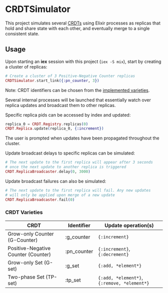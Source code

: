 # CRDTSimulator

This project simulates several [CRDTs](https://en.wikipedia.org/wiki/Conflict-free_replicated_data_type) using Elixir processes as replicas that hold and share state with each other, and eventually merge to a single consistent state.

## Usage

Upon starting an **iex** session with this project (`iex -S mix`), start by creating a cluster of replicas:

```elixir
# Create a cluster of 3 Positive-Negative Counter replicas
CRDTSimulator.start_link({:pn_counter, 3})
```

Note: CRDT identifiers can be chosen from the [implemented varieties](#crdt-varieties).

Several internal processes will be launched that essentially watch over replica updates and broadcast them to other replicas.

Specific replica pids can be accessed by index and updated:

```elixir
replica_0 = CRDT.Registry.replicas(0)
CRDT.Replica.update(replica_0, {:increment})
```

The user is prompted when updates have been propagated throughout the cluster.

Update broadcast delays to specific replicas can be simulated:

```elixir
# The next update to the first replica will appear after 3 seconds
# once the next update to another replica is triggered
CRDT.ReplicaBroadcaster.delay(0, 3000)
```

Update broadcast failures can also be simulated:

```elixir
# The next update to the first replica will fail. Any new updates
# will only be applied upon merge of a new update
CRDT.ReplicaBroadcaster.fail(0)
```


### CRDT Varieties

|CRDT                                 |Identifier   |Update operation(s)                            |
|-------------------------------------|-------------|-----------------------------------------------|
|Grow-only Counter (G-Counter)        |:g_counter   |`{:increment}`                                 |
|Positive-Negative Counter (Counter)  |:pn_counter  |`{:increment}`, `{:decrement}`                 |
|Grow-only Set (G-set)                |:g_set       |`{:add, *element*}`                            |
|Two-phase Set (TP-set)               |:tp_set      |`{:add, *element*}`, `{:remove, *element*}`    |
